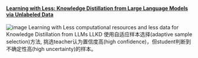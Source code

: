 #### [Learning with Less: Knowledge Distillation from Large Language Models via Unlabeled Data](https://assets.amazon.science/79/5d/e64b592c479a85d046cda12a2bb9/learning-with-less-knowledge-distillation-from-large-language-models-via-unlabeled-data.pdf)
![image](https://github.com/user-attachments/assets/a80e2902-cccd-4d84-acfd-5f39d01dfce1)
Learning with Less computational resources and less data for Knowledge Distillation from LLMs
LLKD 使用自适应样本选择(adaptive sample selection)方法, 挑选teacher认为置信度高(high confidence)，但student判断到不确定性高(high uncertainty)的样本。
